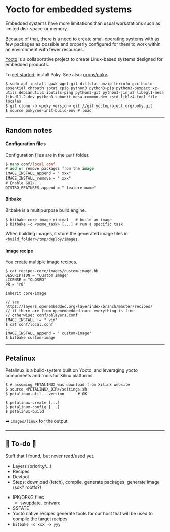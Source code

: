 # Yocto for embedded systems

<div class="row row-cols-md-2"><div>

Embedded systems have more limitations than usual workstations such as limited disk space or memory.

Because of that, there is a need to create small operating systems with as few packages as possible and properly configured for them to work within an environment with fewer resources.

[Yocto](https://www.yoctoproject.org/) is a collaborative project to create Linux-based systems designed for embedded products.
</div><div>

To [get started](https://docs.yoctoproject.org/brief-yoctoprojectqs/index.html), install Poky. See also: [crops/poky](https://github.com/crops/poky-container).

```shell!
$ sudo apt install gawk wget git diffstat unzip texinfo gcc build-essential chrpath socat cpio python3 python3-pip python3-pexpect xz-utils debianutils iputils-ping python3-git python3-jinja2 libegl1-mesa libsdl1.2-dev python3-subunit mesa-common-dev zstd liblz4-tool file locales
$ git clone -b <poky_version> git://git.yoctoproject.org/poky.git
$ source poky/oe-init-build-env # load
```
</div></div>

<hr class="sep-both">

## Random notes

<div class="row row-cols-md-2"><div>

#### Configuration files

Configuration files are in the `conf` folder.

```ps
$ nano conf/local.conf
# add or remove packages from the image
IMAGE_INSTALL_append = " xxx"
IMAGE_INSTALL_remove = " xxx"
# Enable GUI/...
DISTRO_FEATURES_append = " feature-name" 
```

#### Bitbake

Bitbake is a multipurpose build engine. 

```shell!
$ bitbake core-image-minimal   # build an image
$ bitbake -c <some_task> [...] # run a specific task
```

When building images, it store the generated image files in `<build_folder>/tmp/deploy/images`.
</div><div>

#### Image recipe

You create multiple image recipes.

```shell!
$ cat recipes-core/images/custom-image.bb
DESCRIPTION = "Custom Image"
LICENSE = "CLOSED"
PR = "r0"

inherit core-image

// see https://layers.openembedded.org/layerindex/branch/master/recipes/
// if there are from openembedded-core everything is fine
// otherwise: conf/bblayers.conf
IMAGE_INSTALL += " vim"
$ cat conf/local.conf
...
IMAGE_INSTALL_append = " custom-image"
$ bitbake custom-image
```
</div></div>

<hr class="sep-both">

## Petalinux

<div class="row row-cols-md-2"><div>

Petalinux is a build-system built on Yocto, and leveraging yocto components and tools for Xilinx platforms.

```shell!
$ # assuming PETALINUX was download from Xilinx website
$ source <PETALINUX_DIR>/settings.sh
$ petalinux-util --version      # OK
```
</div><div>

```shell!
$ petalinux-create [...]
$ petalinux-config [...]
$ petalinux-build
```

➡️ `images/linux` for the output.
</div></div>

<hr class="sep-both">

## 👻 To-do 👻

Stuff that I found, but never read/used yet.

<div class="row row-cols-md-2"><div>

* Layers (priority/...)
* Recipes
* Devtool
* Steps: download (fetch), compile, generate packages, generate image (sdk? rootfs?)
</div><div>

* IPK/OPKG files
  * swupdate, entware
* SSTATE
* Yocto native recipes generate tools for our host that will be used to compile the target recipes
* `bitbake -c xxx -x yyy`
</div></div>